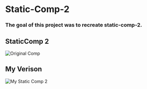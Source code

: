 # Static-Comp-2

### The goal of this project was to recreate static-comp-2. 

## StaticComp 2 
![Original Comp](https://user-images.githubusercontent.com/40923979/47765251-ae261c00-dc8e-11e8-895d-a7ec45324c04.png)

## My Verison
![My Static Comp 2](https://user-images.githubusercontent.com/40923979/47765438-900ceb80-dc8f-11e8-8059-afe8295bf5ca.png)
